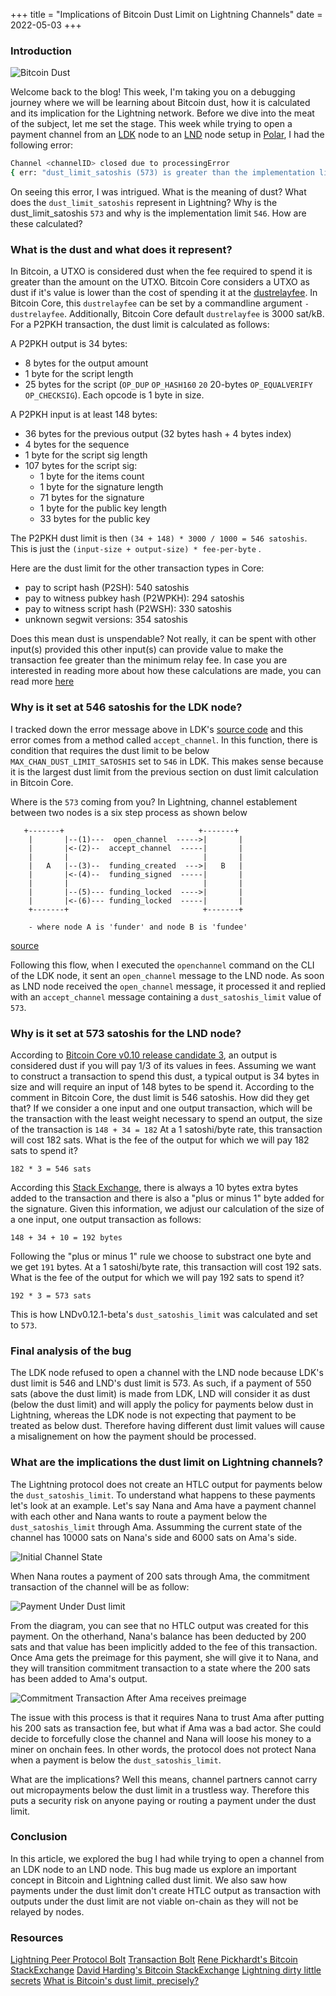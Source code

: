 +++
title = "Implications of Bitcoin Dust Limit on Lightning Channels"
date = 2022-05-03
+++



### Introduction

![Bitcoin Dust](https://res.cloudinary.com/vladimirfomene/image/upload/v1653069070/blog/bitcoin-dust.jpg)

Welcome back to the blog! This week, I'm taking you on a debugging journey where we will be learning about Bitcoin dust, how it is calculated and its implication for the Lightning network. Before we dive into the meat of the subject, let me set the stage. This week while trying to open a payment channel from an [LDK](https://lightningdevkit.org/) node to an [LND](https://github.com/lightningnetwork/lnd) node setup in [Polar](https://lightningpolar.com/), I had the following error:

```sh
Channel <channelID> closed due to processingError
{ err: "dust_limit_satoshis (573) is greater than the implementation limit (546)" }

```

On seeing this error, I was intrigued. What is the meaning of dust? What does the `dust_limit_satoshis` represent in Lightning? Why is the dust_limit_satoshis `573` and why is the implementation limit `546`. How are these calculated?

### What is the dust and what does it represent?

In Bitcoin, a UTXO is considered dust when the fee required to spend it is greater than the amount on the UTXO. Bitcoin Core considers a UTXO as dust if it's value is lower than the cost of spending it at the [dustrelayfee](https://github.com/bitcoin/bitcoin/commit/9022aa3). In Bitcoin Core, this `dustrelayfee` can be set by a commandline argument `-dustrelayfee`. Additionally, Bitcoin Core default `dustrelayfee` is 3000 sat/kB. For a P2PKH transaction, the dust limit is calculated as follows:

A P2PKH output is 34 bytes:

- 8 bytes for the output amount
- 1 byte for the script length
- 25 bytes for the script (`OP_DUP` `OP_HASH160` `20` 20-bytes `OP_EQUALVERIFY` `OP_CHECKSIG`). Each opcode is 1 byte in size.

A P2PKH input is at least 148 bytes:

- 36 bytes for the previous output (32 bytes hash + 4 bytes index)
- 4 bytes for the sequence
- 1 byte for the script sig length
- 107 bytes for the script sig:
  - 1 byte for the items count
  - 1 byte for the signature length
  - 71 bytes for the signature
  - 1 byte for the public key length
  - 33 bytes for the public key

The P2PKH dust limit is then `(34 + 148) * 3000 / 1000 = 546 satoshis`. This is just the  `(input-size + output-size) * fee-per-byte` .

Here are the dust limit for the other transaction types in Core:
- pay to script hash (P2SH): 540 satoshis
- pay to witness pubkey hash (P2WPKH): 294 satoshis
- pay to witness script hash (P2WSH): 330 satoshis
- unknown segwit versions: 354 satoshis

Does this mean dust is unspendable? Not really, it can be spent with other input(s) provided this other input(s) can provide value to make the transaction fee greater than the minimum relay fee. In case you are interested in reading more about how these calculations are made, you can read more [here](https://github.com/lightning/bolts/blob/master/03-transactions.md)



### Why is it set at 546 satoshis for the LDK node?

I tracked down the error message above in LDK's [source code](https://github.com/lightningdevkit/rust-lightning/blob/main/lightning/src/ln/channel.rs#L1961)  and this error comes from a method called `accept_channel`. In this function, there is condition that requires the dust limit to be below  `MAX_CHAN_DUST_LIMIT_SATOSHIS` set to `546` in LDK. This makes sense because it is the largest dust limit from the previous section on dust limit calculation in Bitcoin Core. 

Where is the `573` coming from you? In Lightning, channel establement between two nodes is a six step process as shown below

       +-------+                              +-------+
        |       |--(1)---  open_channel  ----->|       |
        |       |<-(2)--  accept_channel  -----|       |
        |       |                              |       |
        |   A   |--(3)--  funding_created  --->|   B   |
        |       |<-(4)--  funding_signed  -----|       |
        |       |                              |       |
        |       |--(5)--- funding_locked  ---->|       |
        |       |<-(6)--- funding_locked  -----|       |
        +-------+                              +-------+

        - where node A is 'funder' and node B is 'fundee'
		
[source](https://github.com/lightning/bolts/blob/master/02-peer-protocol.md)

Following this flow, when I executed the `openchannel` command on the CLI of the LDK node, it sent an `open_channel` message to the LND node. As soon as LND node received the `open_channel` message, it processed it and replied with an `accept_channel` message containing a `dust_satoshis_limit` value of `573`.

### Why is it set at 573 satoshis for the LND node?

According to [Bitcoin Core v0.10 release candidate 3](https://github.com/bitcoin/bitcoin/blob/v0.10.0rc3/src/primitives/transaction.h#L137), an output is considered dust if you will pay 1/3 of its values in fees. Assuming we want to construct a transaction to spend this dust, a typical output is 34 bytes in size and will require an input of 148 bytes to be spend it. According to the comment in Bitcoin Core, the dust limit is 546 satoshis. How did they get that? If we consider a one input and one output transaction, which will be the transaction with the least weight necessary to spend an output, the size of the transaction is `148 + 34 = 182` At a 1 satoshi/byte rate, this transaction will cost 182 sats. What is the fee of the output for which we will pay 182 sats to spend it? 

`182 * 3 = 546 sats`


 According this [Stack Exchange](https://bitcoin.stackexchange.com/questions/1195/how-to-calculate-transaction-size-before-sending-legacy-non-segwit-p2pkh-p2sh), there is always a 10 bytes extra bytes added to the transaction and there is also a "plus or minus 1" byte added for the signature. Given this information, we adjust our calculation of the size of a one input, one output transaction as follows:

`148 + 34 + 10 = 192 bytes ` 

Following the "plus or minus 1" rule we choose to substract one byte and we get `191` bytes. At a 1 satoshi/byte rate, this transaction will cost 192 sats. What is the fee of the output for which we will pay 192 sats to spend it?

`192 * 3 = 573 sats`


This is how LNDv0.12.1-beta's `dust_satoshis_limit` was calculated and set to `573`.

### Final analysis of the bug
The LDK node refused to open a channel with the LND node because LDK's dust limit is 546 and LND's dust limit is 573. As such, if a payment of 550 sats (above the dust limit) is made from LDK, LND will consider it as dust (below the dust limit) and will apply the policy for payments below dust in Lightning, whereas the LDK node is not expecting that payment to be treated as below dust. Therefore having different dust limit values will cause a misalignement on how the payment should be processed.


### What are the implications the dust limit on Lightning channels?

The Lightning protocol does not create an HTLC output for payments below the `dust_satoshis_limit`. To understand what happens to these payments let's look at an example. Let's say Nana and Ama have a payment channel with each other and Nana wants to route a payment below the  `dust_satoshis_limit` through Ama. Assumming the current state of the channel has 10000 sats on Nana's side and 6000 sats on Ama's side.

![Initial Channel State](https://dev-to-uploads.s3.amazonaws.com/uploads/articles/43qhjuv307fn0d1zhyz4.png)

When Nana routes a payment of 200 sats through Ama, the commitment transaction of the channel will be as follow:

![Payment Under Dust limit](https://dev-to-uploads.s3.amazonaws.com/uploads/articles/tahzq97aozxn6wmz17eg.png)

From the diagram, you can see that no HTLC output was created for this payment. On the otherhand, Nana's balance has been deducted by 200 sats and that value has been implicitly added to the fee of this transaction. Once Ama gets the preimage for this payment, she will give it to Nana, and they will transition commitment transaction to a state where the 200 sats has been added to Ama's output. 

![Commitment Transaction After Ama receives preimage](https://dev-to-uploads.s3.amazonaws.com/uploads/articles/dsyc7e7f8hpzrqwbnidb.png)

The issue with this process is that it requires Nana to trust Ama after putting his 200 sats as transaction fee, but what if Ama was a bad actor. She could decide to forcefully close the channel and Nana will loose his money to a miner on onchain fees. In other words, the protocol does not protect Nana when a payment is below the `dust_satoshis_limit`.

What are the implications? Well this means, channel partners cannot carry out micropayments below the dust limit in a trustless way. Therefore this puts a security risk on anyone paying or routing a payment under the dust limit.


### Conclusion

In this article, we explored the bug I had while trying to open a channel from an LDK node to an LND node. This bug made us explore an important concept in Bitcoin and Lightning called dust limit. We also saw how payments under the dust limit don't create HTLC output as transaction with outputs under the dust limit are not viable on-chain as they will not be relayed by nodes. 

### Resources

[Lightning Peer Protocol Bolt](https://github.com/lightning/bolts/blob/master/02-peer-protocol.md)
[Transaction Bolt](https://github.com/lightning/bolts/blob/master/03-transactions.md)
[Rene Pickhardt's Bitcoin StackExchange](https://bitcoin.stackexchange.com/questions/87735/how-can-i-create-htlcs-below-dust-limit-satoshi-in-lightning-network)
[David Harding's Bitcoin StackExchange](https://bitcoin.stackexchange.com/questions/85650/htlcs-dont-work-for-micropayments)
[Lightning dirty little secrets](https://medium.com/@peter_r/visualizing-htlcs-and-the-lightning-networks-dirty-little-secret-cb9b5773a0)
[What is Bitcoin's dust limit, precisely?](https://www.reddit.com/r/Bitcoin/comments/2unzen/what_is_bitcoins_dust_limit_precisely/)